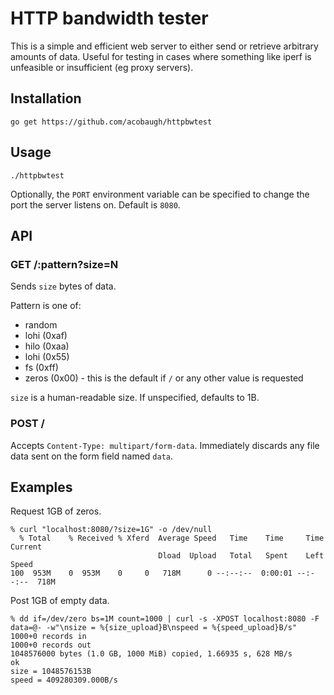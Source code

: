 # HTTP bandwidth tester

This is a simple and efficient web server to either send or retrieve arbitrary amounts of data. Useful for testing in cases where something like iperf is unfeasible or insufficient (eg proxy servers).

## Installation

```go get https://github.com/acobaugh/httpbwtest```

## Usage

```./httpbwtest```

Optionally, the `PORT` environment variable can be specified to change the port the server listens on. Default is `8080`.

## API

### GET /:pattern?size=N

Sends `size` bytes of data.

Pattern is one of:

* random
* lohi (0xaf)
* hilo (0xaa)
* lohi (0x55)
* fs (0xff)
* zeros (0x00) - this is the default if `/` or any other value is requested

`size` is a human-readable size. If unspecified, defaults to 1B.

### POST /

Accepts `Content-Type: multipart/form-data`. Immediately discards any file data sent on the form field named `data`.

## Examples

Request 1GB of zeros.
```
% curl "localhost:8080/?size=1G" -o /dev/null
  % Total    % Received % Xferd  Average Speed   Time    Time     Time  Current
                                 Dload  Upload   Total   Spent    Left  Speed
100  953M    0  953M    0     0   718M      0 --:--:--  0:00:01 --:--:--  718M
```

Post 1GB of empty data.
```
% dd if=/dev/zero bs=1M count=1000 | curl -s -XPOST localhost:8080 -F data=@- -w"\nsize = %{size_upload}B\nspeed = %{speed_upload}B/s"
1000+0 records in
1000+0 records out
1048576000 bytes (1.0 GB, 1000 MiB) copied, 1.66935 s, 628 MB/s
ok
size = 1048576153B
speed = 409280309.000B/s
```